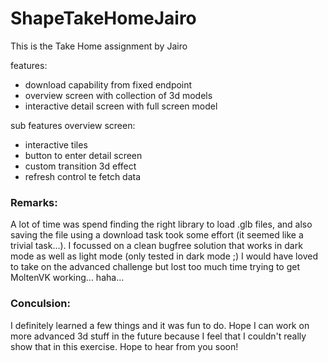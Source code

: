 # ShapeTakeHomeJairo

This is the Take Home assignment by Jairo

features:

- download capability from fixed endpoint
- overview screen with collection of 3d models
- interactive detail screen with full screen model

sub features overview screen:

- interactive tiles 
- button to enter detail screen
- custom transition 3d effect
- refresh control te fetch data

### Remarks:
 A lot of time was spend finding the right library to load .glb files, and also saving the file using a download task took some effort (it seemed like a trivial task...). I focussed on a clean bugfree solution that works in dark mode as well as light mode (only tested in dark mode ;) I would have loved to take on the advanced challenge but lost too much time trying to get MoltenVK working... haha...
 
 ### Conculsion:
 I definitely learned a few things and it was fun to do. Hope I can work on more advanced 3d stuff in the future because I feel that I couldn't really show that in this exercise. Hope to hear from you soon!

